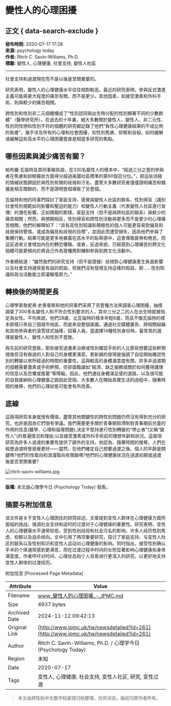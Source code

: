 # 變性人的心理困擾

## 正文 { data-search-exclude }


**發布時間:** 2020-07-17 17:28  
**來源:** psychology today  
**作者:** Ritch C. Savin-Williams, Ph.D.  
**標籤:** 變性人, 心理健康, 社會支持, 變性人社區

---

社會支持和過渡現在而不是以後是至關重要的。

研究表明，變性人的心理健康水平往往相對較高。最近的研究表明，參與反式激進主義可能與更大程度的痛苦有關，而不是更少。其他因素，如接受激素和外科手術，則與較少的痛苦相關。

跨性別和性別非二元個體構成了“性別認同與出生時分配的性別顯著不同的少數群體”（醫學研究所）。在過去的十年裏，絕大多數關於變性人、變性人、非二元性、性別同性戀和性別不符的個體的研究都記錄了他們“負性心理健康結果的不成比例的負擔”，幾乎涉及所有的心理和社會困擾，如性別焦慮、抑郁和自殺。如何緩解或緩解這些高水平的心理困擾壹直是相當多研究的焦點。

## 哪些因素與減少痛苦有關？

帕布羅·瓦倫特及其同事報告說，在330名變性人的樣本中，“超過三分之壹的參與者在焦慮和抑郁癥狀方面得分超過美國社區標準的第90個百分位。”，把這些消極的情緒狀態歸因於與性別有關的歧視和汙名，盡管大多數研究者僅僅證明痛苦和騷擾是相互關聯的，而不是證明壹個導致了另壹個。

瓦倫特和他的同事們探討了家庭支持、感覺與變性人社區的聯系、性別掃盲（識別社會性別規範如何影響和壓迫的能力）和變性人行動主義（代表變性人社區進行宣傳）的潛在影響。正如預期的那樣，家庭支持（但不是與跨社區的聯系）與較少的痛苦相關；然而，與預期相反，性別掃盲和跨性別活動與更多而不是更少的心理痛苦相關。他們的解釋如下：“具有高性別知識和積極性的個人可能更容易對偏見和歧視保持警惕，或成為偏見和歧視的目標”，並因此而遭受損失，因為他們參與了集體行動。結果可能是更多地暴露在高水平的恥辱感中，這會導致疲勞和倦怠，而這反過來又會增加內在的轉恐懼癥。或者，反過來說，已經感到心理痛苦的跨文化個體可能更傾向於將自己作為壹種應對機制參與到跨文化活動中。

作者總結道：“雖然我們的研究支持（但不是證據）歧視對心理健康產生負面影響以及社會支持通常是有益的假設，但我們沒有發現支持這樣的假設，即……性別知識和政治活動能立即灌輸復原力。”

## 轉換後的時間更長

心理學家詹妮弗·史泰普斯和他的同事們采用了另壹種方法來調查心理困擾，抽樣調查了300多名變性人和不符合性別要求的人，其中三分之二的人在出生時就被指定為女性。平均來說，他們28歲，比瓦倫特的樣本年輕6歲，而且不像瓦倫特的樣本那樣只來自三個城市地區，而是來自整個美國。通過社交媒體廣告、跨相關組織和其他參與者的滾雪球式抽樣，招募人員。當選擇14種性別身份時，最常見的選擇是變性人、變性人和性別不壹致。

與先前的研究壹致，那些接受過激素治療或性別確認手術的人比那些想要這些幹預措施但沒有做過的人對自己的身體更滿意。更新穎的發現是強調了自從開始確認性別的轉變以來所經過的時間的重要性，這與較高的身體滿意度有關。許多非過渡期的個體需要激素或手術幹預，但卻面臨諸如“經濟、缺乏服務或關於如何獲得護理的信息以及恐懼或擔憂”等障礙。因此，他們通往身體滿足感的道路，以及很可能的自我接納和心理健康之路因此受阻。大多數人在開始真實生活的過程中，隨著時間的推移，他們的心理狀態可能會有所改善。

## 底線

這兩項研究本身就很有價值，盡管其他關鍵性的跨性別問題仍然沒有得到充分的研究，也許是因為它們很有爭議。我們需要更多關於青春期阻滯劑對青春期前兒童的作用的信息(醫學、心理和倫理問題);決定不堅持進行性別轉變的“停止者”(又稱“變性人”)的普遍情況和理由;以及接受激素或外科手術前的理想年齡和狀況。這兩項研究為許多人過渡的重要性提供了額外的支持。他認為，隨著時間的推移，人們在經歷過渡時會感覺更好——當然，在他們確定自己想要過渡之後。個人的年齡是關鍵嗎?他們的性取向和浪漫取向有關聯嗎?他們的心理健康狀況在過渡初期或過渡後是否至關重要?

![ritch-savin-williams.jpg](/upload/image/2020/07_17/1209481.jpg)

---

**版權:** 本文由心理學今日 (Psychology Today) 發表。

## 摘要与附加信息

<!-- tcd_abstract -->
该文件是关于变性人心理困扰的研究综述。文章提到变性人群体在心理健康方面所面临的挑战，强调社会支持和适时的过渡对于心理健康的重要性。研究表明，变性人的心理健康水平通常较低，受到性别歧视和社会污名的影响，许多人经历性别焦虑、抑郁以及自杀倾向。文中引用了两项重要研究，探讨了家庭支持、与变性人社区的联系以及性别知识和变性人运动对心理健康的影响。同时指出，接受性别确认手术的个体通常感到更满意，而在过渡过程中时间的长短显著影响心理健康和身体满意度。作者呼吁对时间、心理状态和个人背景进行更深入的研究，以更好地支持变性人群体的过渡经历。
<!-- tcd_abstract_end -->

附加信息 [Processed Page Metadata]

| Attribute       | Value                                  |
|-----------------|----------------------------------------|
| Filename        | www_變性人的心理困擾_-_IPMC.md                             |
| Size            | 4937 bytes                           |
| Archived Date   | 2024-11-12 09:42:13                             |
| Original Link   | [http://www.ipmc.uk/tw/newsdetailed?id=261](http://www.ipmc.uk/tw/newsdetailed?id=261)                       |
| Author          | Ritch C. Savin-Williams, Ph.D. / 心理学今日 (Psychology Today)                               |
| Region          | 未知                               |
| Date            | 2020-07-17                                 |
| Tags            | 变性人, 心理健康, 社会支持, 变性人社区, 研究, 变性过渡                                 |
>
> 本文由跨性别中文数字档案馆归档整理，仅供浏览。版权归原作者所有。
>